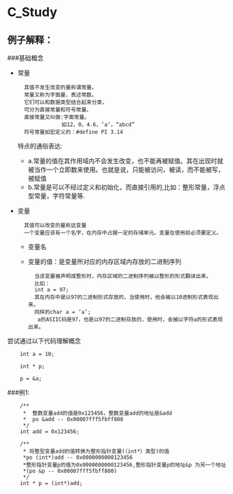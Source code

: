 # C_Study
## 例子解释：

###基础概念
- 常量
		
		其值不发生改变的量称谓常量。
		常量又称为字面量，表述常数。
		它们可以和数据类型结合起来分类，
		可分为直接常量和符号常量。
		直接常量又叫做:字面常量。
					如12，0，4.6，‘a‘，“abcd”
		符号常量如宏定义的：#define PI 3.14
		
		

	特点的通俗表达:
	- a.常量的值在其作用域内不会发生改变，也不能再被赋值。其在出现时就被当作一个立即数来使用。也就是说，只能被访问，被读，而不能被写，被赋值
	- b.常量是可以不经过定义和初始化，而直接引用的,比如：整形常量，浮点型常量，字符常量等.

- 变量
		
		其值可以改变的量称这变量
		一个变量应该有一个名字，在内存中占据一定的存储单元。变量在使用前必须要定义。	
	- 变量名
	- 变量的值：是变量所对应的内存区域内存放的二进制序列

			当该变量被声明成整形时，内存区域的二进制序列被以整形的形式翻译出来。
			比如：
			int a = 97; 
			其在内存中是以97的二进制形式存放的，当使用时，他会被以10进制形式表现出来。
			同样的char a = ‘a’;
			 a的ASIIC码是97，也是以97的二进制存放的，使用时，会被以字符a的形式表现出来。


尝试通过以下代码理解概念

```
	int a = 10;

    int * p;

    p = &a;
```
	
       
###例1:


```
	/**
     *  整数变量add的值是0x123456，整数变量add的地址是&add
     *  po &add -- 0x00007fff5fbff808
     */
    int add = 0x123456;
    
    /**
     * 将整型变量add的值转换为整形指针变量(（int*）类型)的值
     *po (int*)add -- 0x0000000000123456
     *整形指针变量p的值为0x0000000000123456,整形指针变量p的地址&p 为另一个地址
     *(po &p -- 0x00007fff5fbff800)
     */
    int * p = (int*)add;

```

